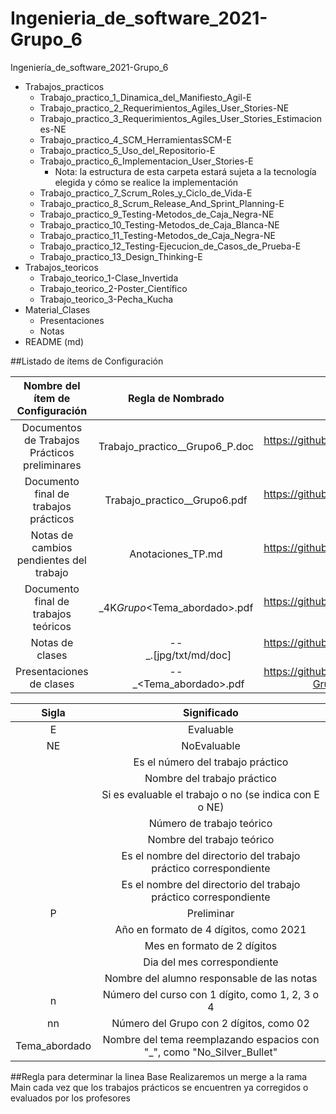 # Ingenieria_de_software_2021-Grupo_6

Ingeniería_de_software_2021-Grupo_6
- Trabajos_practicos
	- Trabajo_practico_1_Dinamica_del_Manifiesto_Agil-E
	- Trabajo_practico_2_Requerimientos_Agiles_User_Stories-NE
	- Trabajo_practico_3_Requerimientos_Agiles_User_Stories_Estimaciones-NE
	- Trabajo_practico_4_SCM_HerramientasSCM-E
	- Trabajo_practico_5_Uso_del_Repositorio-E
	- Trabajo_practico_6_Implementacion_User_Stories-E
		- Nota: la estructura de esta carpeta estará sujeta a la tecnología elegida y cómo se realice la implementación
	- Trabajo_practico_7_Scrum_Roles_y_Ciclo_de_Vida-E
	- Trabajo_practico_8_Scrum_Release_And_Sprint_Planning-E
	- Trabajo_practico_9_Testing-Metodos_de_Caja_Negra-NE
	- Trabajo_practico_10_Testing-Metodos_de_Caja_Blanca-NE
	- Trabajo_practico_11_Testing-Metodos_de_Caja_Negra-NE
	- Trabajo_practico_12_Testing-Ejecucion_de_Casos_de_Prueba-E 
	- Trabajo_practico_13_Design_Thinking-E
- Trabajos_teoricos
	- Trabajo_teorico_1-Clase_Invertida
	- Trabajo_teorico_2-Poster_Científico
	- Trabajo_teorico_3-Pecha_Kucha
- Material_Clases
	- Presentaciones
	- Notas
- README (md)

##Listado de ítems de Configuración

| Nombre del ítem de Configuración     | Regla de Nombrado | Ubicación Física     |
|     :----:       		       |    :----:         |       :----:         |
|    Documentos de Trabajos Prácticos preliminares  | Trabajo_practico_<NumeroTrabajoPractico>_Grupo6_P.doc  | https://github.com/SantiLanda/Ingenieria_de_software_2021-Grupo_6/Trabajos_practicos/<DirectorioDeTrabajoPractico>   |
| Documento final de trabajos prácticos   |     Trabajo_practico_<NumeroTrabajoPractico>_Grupo6.pdf    | https://github.com/SantiLanda/Ingenieria_de_software_2021-Grupo_6/Trabajos_practicos/<DirectorioDeTrabajoPractico>     |
| Notas de cambios pendientes del trabajo | Anotaciones_TP<NumeroTrabajoPractico>.md | https://github.com/SantiLanda/Ingenieria_de_software_2021-Grupo_6/Trabajos_teoricos/<DirectorioDeTrabajoTeoricos> |
|Documento final de trabajos teóricos | <aaaa>_4K<n>_Grupo<nn>_<Tema_abordado>.pdf | https://github.com/SantiLanda/Ingenieria_de_software_2021-Grupo_6/Trabajos_teoricos/<DirectorioDeTrabajoTeorico>| 
|Notas de clases| <aaaa>-<mm>-<dd>_<Nombre>.[jpg/txt/md/doc]| https://github.com/SantiLanda/Ingenieria_de_software_2021-Grupo_6/Material_clases/Notas| 
|Presentaciones de clases | <aaaa>-<mm>-<dd>_<Tema_abordado>.pdf | https://github.com/SantiLanda/Ingenieria_de_software_2021-Grupo_6/Material_Clases/Presentaciones|

|Sigla  | Significado	|
|:----: | :----:|
|E|Evaluable|
|NE|NoEvaluable|
|<NumeroTrabajoPractico> | Es el número del trabajo práctico|
|<NombreTrabajoPractico>|Nombre del trabajo práctico|
|<Evaluable>|Si es evaluable el trabajo o no (se indica con E o NE)|
|<NumeroTrabajoTeorico> |Número de trabajo teórico|
|<NombreTrabajoTeorico> |Nombre del trabajo teórico|
|<DirectorioDeTrabajoPractico>| Es el nombre del directorio del trabajo práctico correspondiente|
|<DirectorioDeTrabajoTeorico> |Es el nombre del directorio del trabajo práctico correspondiente |
|P |Preliminar|
|<aaaa> | Año en formato de 4 dígitos, como 2021|
|<mm> | Mes en formato de 2 dígitos |
|<dd> | Dia del mes correspondiente|
|<Nombre> | Nombre del alumno responsable de las notas |
|n | Número del curso con 1 dígito, como 1, 2, 3 o 4 |
|nn | Número del Grupo con 2 dígitos, como 02 |
|Tema_abordado | Nombre del tema reemplazando espacios con "\_", como "No_Silver_Bullet"|


##Regla para determinar la linea Base
Realizaremos un merge a la rama Main cada vez que los trabajos prácticos se encuentren ya corregidos o evaluados por los profesores